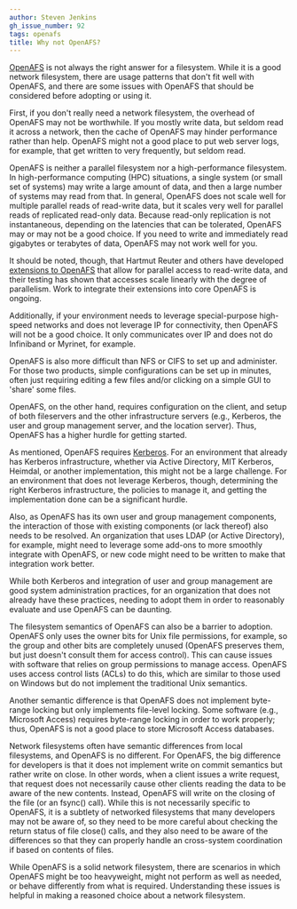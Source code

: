 ```yaml
---
author: Steven Jenkins
gh_issue_number: 92
tags: openafs
title: Why not OpenAFS?
---
```




[OpenAFS](http://www.openafs.org/) is not always the right answer for a filesystem. While it is a good network filesystem, there are usage patterns that don't fit well with OpenAFS, and there are some issues with OpenAFS that should be considered before adopting or using it.

First, if you don't really need a network filesystem, the overhead of OpenAFS may not be worthwhile. If you mostly write data, but seldom read it across a network, then the cache of OpenAFS may hinder performance rather than help. OpenAFS might not a good place to put web server logs, for example, that get written to very frequently, but seldom read.

OpenAFS is neither a parallel filesystem nor a high-performance filesystem. In high-performance computing (HPC) situations, a single system (or small set of systems) may write a large amount of data, and then a large number of systems may read from that. In general, OpenAFS does not scale well for multiple parallel reads of read-write data, but it scales very well for parallel reads of replicated read-only data. Because read-only replication is not instantaneous, depending on the latencies that can be tolerated, OpenAFS may or may not be a good choice. If you need to write and immediately read gigabytes or terabytes of data, OpenAFS may not work well for you.

It should be noted, though, that Hartmut Reuter and others have developed 
[
extensions to OpenAFS](http://workshop.openafs.org/afsbpw08/talks/thu_3/OpenAFS+ObjectStorage.pdf) that allow for parallel access to read-write data, and their testing has shown that accesses scale linearly with the degree of parallelism. Work to integrate their extensions into core OpenAFS is ongoing.

Additionally, if your environment needs to leverage special-purpose high-speed networks and does not leverage IP for connectivity, then OpenAFS will not be a good choice. It only communicates over IP and does not do Infiniband or Myrinet, for example.

OpenAFS is also more difficult than NFS or CIFS to set up and administer. For those two products, simple configurations can be set up in minutes, often just requiring editing a few files and/or clicking on a simple GUI to 'share' some files. 

OpenAFS, on the other hand, requires configuration on the client, and setup of both fileservers and the other infrastructure servers (e.g., Kerberos, the user and group management server, and the location server). Thus, OpenAFS has a higher hurdle for getting started.

As mentioned, OpenAFS requires [Kerberos](http://www.kerberos.org/). For an environment that already has Kerberos infrastructure, whether via Active Directory, MIT Kerberos, Heimdal, or another implementation, this might not be a large challenge. For an environment that does not leverage Kerberos, though, determining the right Kerberos infrastructure, the policies to manage it, and getting the implementation done can be a significant hurdle.

Also, as OpenAFS has its own user and group management components, the interaction of those with existing components (or lack thereof) also needs to be resolved. An organization that uses LDAP (or Active Directory), for example, might need to leverage some add-ons to more smoothly integrate with OpenAFS, or new code might need to be written to make that integration work better.

While both Kerberos and integration of user and group management are good system administration practices, for an organization that does not already have these practices, needing to adopt them in order to reasonably evaluate and use OpenAFS can be daunting.

The filesystem semantics of OpenAFS can also be a barrier to adoption. OpenAFS only uses the owner bits for Unix file permissions, for example, so the group and other bits are completely unused (OpenAFS preserves them, but just doesn't consult them for access control). This can cause issues with software that relies on group permissions to manage access. OpenAFS uses access control lists (ACLs) to do this, which are similar to those used on Windows but do not implement the traditional Unix semantics.

Another semantic difference is that OpenAFS does not implement byte-range locking but only implements file-level locking. Some software (e.g., Microsoft Access) requires byte-range locking in order to work properly; thus, OpenAFS is not a good place to store Microsoft Access databases.

Network filesystems often have semantic differences from local filesystems, and OpenAFS is no different.  For OpenAFS, the big difference for developers is that it does not implement write on commit semantics but rather write on close. In other words, when a client issues a write request, that request does not necessarily cause other clients reading the data to be aware of the new contents. Instead, OpenAFS will write on the closing of the file (or an fsync() call). While this is not necessarily specific to OpenAFS, it is a subtlety of networked filesystems that many developers may not be aware of, so they need to be more careful about checking the return status of file close() calls, and they also need to be aware of the differences so that they can properly handle an cross-system coordination if based on contents of files.

While OpenAFS is a solid network filesystem, there are scenarios in which OpenAFS might be too heavyweight, might not perform as well as needed, or behave differently from what is required. Understanding these issues is helpful in making a reasoned choice about a network filesystem.


